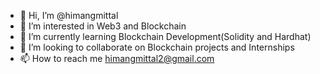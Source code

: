 - 👋 Hi, I’m @himangmittal
- 👀 I’m interested in Web3 and Blockchain
- 🌱 I’m currently learning Blockchain Development(Solidity and Hardhat)
- 💞️ I’m looking to collaborate on Blockchain projects and Internships
- 📫 How to reach me himangmittal2@gmail.com

<!---
himangmittal/himangmittal is a ✨ special ✨ repository because its `README.md` (this file) appears on your GitHub profile.
You can click the Preview link to take a look at your changes.
--->
